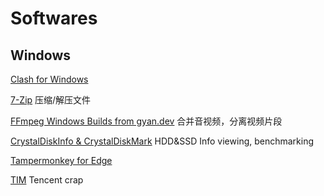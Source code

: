 # Softwares
## Windows
[Clash for Windows](https://github.com/Fndroid/clash_for_windows_pkg/releases/latest) 

[7-Zip](https://7-zip.org/) 压缩/解压文件

[FFmpeg Windows Builds from gyan.dev](https://www.gyan.dev/ffmpeg/builds/) 合并音视频，分离视频片段

[CrystalDiskInfo & CrystalDiskMark](https://crystalmark.info/en/software/crystaldiskinfo/) HDD&SSD Info viewing, benchmarking

[Tampermonkey for Edge](https://microsoftedge.microsoft.com/addons/detail/tampermonkey/iikmkjmpaadaobahmlepeloendndfphd)

[TIM](https://tim.qq.com/download.html) Tencent crap
